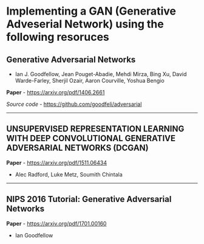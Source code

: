 # Implementing a GAN (Generative Adveserial Network) using the following resoruces 

## Generative Adversarial Networks
- Ian J. Goodfellow, Jean Pouget-Abadie, Mehdi Mirza, Bing Xu, David Warde-Farley, Sherjil Ozair, Aaron Courville, Yoshua Bengio

**Paper** - https://arxiv.org/pdf/1406.2661

*Source code* - https://github.com/goodfeli/adversarial

-------
## UNSUPERVISED REPRESENTATION LEARNING WITH DEEP CONVOLUTIONAL GENERATIVE ADVERSARIAL NETWORKS (DCGAN)

**Paper** - https://arxiv.org/pdf/1511.06434
- Alec Radford, Luke Metz, Soumith Chintala

-----
## NIPS 2016 Tutorial: Generative Adversarial Networks
**Paper** - https://arxiv.org/pdf/1701.00160
- Ian Goodfellow